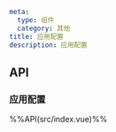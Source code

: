 ```yaml
meta:
  type: 组件
  category: 其他
title: 应用配置
description: 应用配置
```


## API

### 应用配置
%%API(src/index.vue)%%
